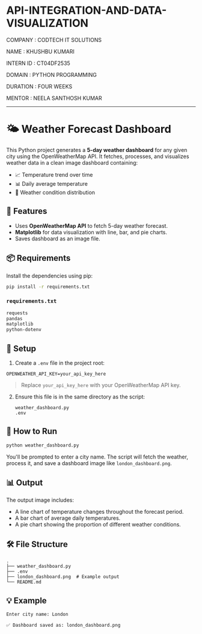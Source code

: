 # API-INTEGRATION-AND-DATA-VISUALIZATION

COMPANY : CODTECH IT SOLUTIONS

NAME : KHUSHBU KUMARI

INTERN ID : CT04DF2535

DOMAIN : PYTHON PROGRAMMING

DURATION : FOUR WEEKS

MENTOR : NEELA SANTHOSH KUMAR

---


# 🌤️ Weather Forecast Dashboard

This Python project generates a **5-day weather dashboard** for any given city using the OpenWeatherMap API. It fetches, processes, and visualizes weather data in a clean image dashboard containing:

- 📈 Temperature trend over time  
- 📊 Daily average temperature  
- 🥧 Weather condition distribution

## 📁 Features

- Uses **OpenWeatherMap API** to fetch 5-day weather forecast.
- **Matplotlib** for data visualization with line, bar, and pie charts.
- Saves dashboard as an image file.

## 📦 Requirements

Install the dependencies using pip:

```bash
pip install -r requirements.txt
```

### `requirements.txt`

```txt
requests
pandas
matplotlib
python-dotenv
```

## 🔐 Setup

1. Create a `.env` file in the project root:

```
OPENWEATHER_API_KEY=your_api_key_here
```

> Replace `your_api_key_here` with your OpenWeatherMap API key.

2. Ensure this file is in the same directory as the script:
   ```
   weather_dashboard.py
   .env
   ```

## 🚀 How to Run

```bash
python weather_dashboard.py
```

You'll be prompted to enter a city name. The script will fetch the weather, process it, and save a dashboard image like `london_dashboard.png`.

## 📊 Output

The output image includes:
- A line chart of temperature changes throughout the forecast period.
- A bar chart of average daily temperatures.
- A pie chart showing the proportion of different weather conditions.

## 🛠️ File Structure

```
.
├── weather_dashboard.py
├── .env
├── london_dashboard.png  # Example output
└── README.md
```

## 💡 Example

```bash
Enter city name: London

✅ Dashboard saved as: london_dashboard.png
```
